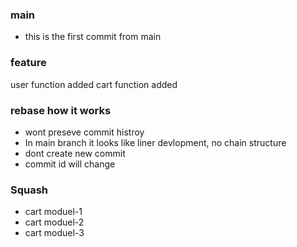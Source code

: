 ### main

- this is the first commit from main

### feature

user function added
cart function added

### rebase how it works

- wont preseve commit histroy
- In main branch it looks like liner devlopment, no chain structure
- dont create new commit
- commit id will change

### Squash

- cart moduel-1
- cart moduel-2
- cart moduel-3
